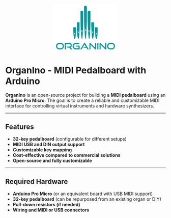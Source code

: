 <p align="center">
  <img src="./organino.png" width="200"/>
</p>

# OrganIno - MIDI Pedalboard with Arduino

**OrganIno** is an open-source project for building a **MIDI pedalboard** using an **Arduino Pro Micro**. The goal is to create a reliable and customizable MIDI interface for controlling virtual instruments and hardware synthesizers.  


---

## Features  

- **32-key pedalboard** (configurable for different setups)  
- **MIDI USB and DIN output support**  
- **Customizable key mapping**  
- **Cost-effective compared to commercial solutions**  
- **Open-source and fully customizable**  

---

## Required Hardware  

- **Arduino Pro Micro** (or an equivalent board with USB MIDI support)  
- **32-key pedalboard** (can be repurposed from an existing organ or DIY)  
- **Pull-down resistors (if needed)**  
- **Wiring and MIDI or USB connectors**  

